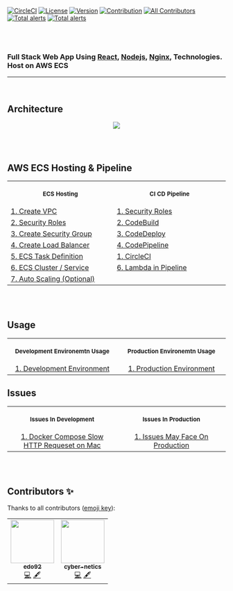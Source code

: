 [![CircleCI](https://circleci.com/gh/edo92/AWS-ECS-Hosting-Pipeline.svg?style=shield)]()
[![License](https://img.shields.io/badge/license-MIT-yellow?style=shield)](https://github.com/edo92/AWS-ECS-Hosting-Pipeline/blob/main/LICENSE)
[![Version](https://img.shields.io/badge/version-v1.0.0-1abc9c?style=shield)](https://github.com/edo92/AWS-ECS-Hosting-Pipeline)
[![Contribution](https://img.shields.io/badge/contributions-welcome-red.svg?style=shield)](https://github.com/edo92/AWS-ECS-Hosting-Pipeline)
[![All Contributors](https://img.shields.io/badge/all_contributors-2-orange.svg?style=shield)](#contributors)
[![Total alerts](https://img.shields.io/lgtm/alerts/g/edo92/AWS-ECS-Hosting-Pipeline.svg?logo=lgtm&logoWidth=18)](https://lgtm.com/projects/g/edo92/AWS-ECS-Hosting-Pipeline/alerts/)
[![Total alerts](https://img.shields.io/lgtm/alerts/g/edo92/AWS-ECS-Hosting-Pipeline.svg?logo=lgtm&logoWidth=18)](https://lgtm.com/projects/g/edo92/AWS-ECS-Hosting-Pipeline/alerts/)

<br/>
<br/>

### Full Stack Web App Using [React](https://github.com/edo92/AWS-ECS-Hosting-Pipeline/tree/main/src/client), [Nodejs](https://github.com/edo92/AWS-ECS-Hosting-Pipeline/tree/main/src/backend), [Nginx](https://github.com/edo92/AWS-ECS-Hosting-Pipeline/tree/main/src/nginx), Technologies. Host on AWS ECS

---

<br/>


## Architecture
  <p align="center">
    <img src="https://github.com/edo92/AWS-ECS-Hosting-Pipeline/blob/docs/architectur-schema.png"/>
  </p>

<br/>
<br/>

## AWS ECS Hosting & Pipeline
<table>
  <tr>
    <th align="center">
      <img width="441" height="1" />
      <p>
        <small>ECS Hosting</small>
      </p>
    </th>
    <th align="center">
      <img width="441" height="1" />
      <p>
        <small>CI CD Pipeline</small>
      </p>
    </th>
  </tr>
  <tr>
    <td>
      <a
        href="https://github.com/edo92/AWS-ECS-Hosting-Pipeline/blob/docs/vpc/vpc.md"
        >   1. Create VPC</a
      >
    </td>
    <td>
      <a
        href="https://github.com/edo92/AWS-ECS-Hosting-Pipeline/blob/docs/codebuild/codebuild.md#create-codebuild"
        >   1. Security Roles</a
      >
    </td>
  </tr>
  <tr>
    <td>
      <a
        href="https://github.com/edo92/AWS-ECS-Hosting-Pipeline/blob/docs/securityrole/securityrole.md#security-roles"
        >   2. Security Roles</a
      >
    </td>
    <td>
      <a
        href="https://github.com/edo92/AWS-ECS-Hosting-Pipeline/blob/docs/codebuild/codebuild.md#create-codebuild"
        >2. CodeBuild</a
      >
    </td>
  </tr>
  <tr>
    <td>
      <a
        href="https://github.com/edo92/AWS-ECS-Hosting-Pipeline/blob/docs/securitygroup/securitygroup.md"
        >   3. Create Security Group</a
      >
    </td>
    <td>
      <a
        href="https://github.com/edo92/AWS-ECS-Hosting-Pipeline/blob/docs/codedeploy/codedeploy.md"
        >3. CodeDeploy</a
      >
    </td>
  </tr>
  <tr>
    <td>
      <a
        href="https://github.com/edo92/AWS-ECS-Hosting-Pipeline/blob/docs/loadbalancer/loadbalancer.md"
        >   4. Create Load Balancer</a
      >
    </td>
    <td>
      <a
        href="https://github.com/edo92/AWS-ECS-Hosting-Pipeline/blob/docs/codepipeline/pipeline.md#codepipeline"
        >4. CodePipeline</a
      >
    </td>
  </tr>
  <tr>
    <td>
      <a
        href="https://github.com/edo92/AWS-ECS-Hosting-Pipeline/blob/docs/ecs/ecstaskdef.md"
        >   5. ECS Task Definition</a
      >
    </td>
    <td>
      <a
        href="https://github.com/edo92/AWS-ECS-Hosting-Pipeline/blob/docs/circleci/circleci.md"
        >   1. CircleCI</a
      >
    </td>
  </tr>
   <tr>
    <td>
      <a
        href="https://github.com/edo92/AWS-ECS-Hosting-Pipeline/blob/docs/ecs/ecscluster.md"
        >   6. ECS Cluster / Service</a
      >
    </td>
    <td>
      <a
        href="https://github.com/edo92/AWS-ECS-Hosting-Pipeline/blob/docs/lambda/lambda.md#lambda-pipeline-notification"
        >   6. Lambda in Pipeline</a
      >
    </td>
  </tr>
  <tr>
    <td>
      <a
        href="https://github.com/edo92/AWS-ECS-Hosting-Pipeline/blob/docs/autoscaling/autoscaling.md#auto-scaling"
        >   7. Auto Scaling (Optional)</a
      >
    </td>
    <td>
    </td>
  </tr>
</table>
  
<br/>
<br/>


## Usage

<table align="center">
  <tr>
    <th align="center">
      <img width="441" height="1" />
      <p>
        <small>Development Environemtn Usage</small>
      </p>
    </th>
    <th align="center">
      <img width="441" height="1" />
      <p>
        <small>Production Environemtn Usage</small>
      </p>
    </th>
  </tr>
  <tr align="center">
    <td>
      <a
        href="https://github.com/edo92/AWS-ECS-Hosting-Pipeline/blob/docs/usage/usage.md#development-environment"
        >   1. Development Environment</a
      >
    </td>
    <td>
      <a
        href="https://github.com/edo92/AWS-ECS-Hosting-Pipeline/blob/docs/usage/usage.md#production-environment"
        >   1. Production Environment</a
      >
    </td>
  </tr>
</table>

## Issues

<table align="center">
  <tr>
    <th align="center">
      <img width="441" height="1" />
      <p>
        <small>Issues In Development</small>
      </p>
    </th>
    <th align="center">
      <img width="441" height="1" />
      <p>
        <small>Issues In Production</small>
      </p>
    </th>
  </tr>
  <tr align="center">
    <td>
      <a
        href="https://github.com/edo92/AWS-ECS-Hosting-Pipeline/blob/docs/issues/issues.md#development"
        >   1. Docker Compose Slow HTTP Requeset on Mac</a
      >
    </td>
    <td>
      <a
        href="https://github.com/edo92/AWS-ECS-Hosting-Pipeline/blob/docs/issues/issues.md#production"
        >   1. Issues May Face On Production</a
      >
    </td>
  </tr>
</table>

<br/>
<br/>

## Contributors ✨

Thanks to all contributors ([emoji key](https://github.com/edo92/AWS-ECS-Hosting-Pipeline#Contributors)):

<!-- ALL-CONTRIBUTORS-LIST:START - Do not remove or modify this section -->
<!-- prettier-ignore-start -->
<!-- markdownlint-disable -->

<table>
  <tr>
    <td align="center">
      <a href="https://github.com/edo92"
        ><img
          src="https://avatars.githubusercontent.com/u/33237305?s=400&u=9add80378cc1238ad19d4c8ebf9cf409f77b649a&v=4"
          width="100px;"
          alt=""
        /><br /><sub><b>edo92</b></sub></a
      ><br /><a
        href="https://github.com/edo92/AWS-ECS-Hosting-Pipeline/commits?author=edo92"
        title="Code"
        >💻</a
      >
      <a href="#content-edo92" title="Content">🖋</a>
    </td>
    <td align="center">
      <a href="https://github.com/cyber-netics"
        ><img
          src="https://avatars.githubusercontent.com/u/67401984?s=400&v=4"
          width="100px;"
          alt=""
        /><br /><sub><b>cyber-netics</b></sub></a
      ><br /><a
        href="https://github.com/edo92/AWS-ECS-Hosting-Pipeline/commits?author=cyber-netics"
        title="Code"
        >💻</a
      >
      <a href="#content-cyber-netics" title="Content">🖋</a>
    </td>
  </tr>
</table>

<!-- markdownlint-enable -->
<!-- prettier-ignore-end -->

<!-- ALL-CONTRIBUTORS-LIST:END -->
